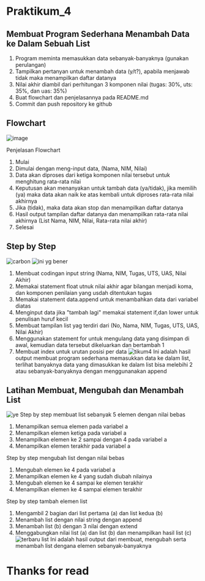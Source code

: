 # Praktikum_4
## Membuat Program Sederhana Menambah Data ke Dalam Sebuah List
1. Program meminta memasukkan data sebanyak-banyaknya (gunakan perulangan)
2. Tampilkan pertanyan untuk menambah data (y/t?), apabila menjawab tidak maka menampilkan daftar datanya
3. Nilai akhir diambil dari perhitungan 3 komponen nilai (tugas: 30%, uts: 35%, dan uas: 35%)
4. Buat flowchart dan penjelasannya pada README.md
5. Commit dan push repository ke github
## Flowchart
![image](https://user-images.githubusercontent.com/115929351/203556776-16b294b1-793c-4209-adc3-82e87471e7db.png)

Penjelasan Flowchart
1. Mulai
2. Dimulai dengan meng-input data, (Nama, NIM, Nilai)
3. Data akan diproses dari ketiga komponen nilai tersebut untuk menghitung rata-rata nilai
4. Keputusan akan menanyakan untuk tambah data (ya/tidak), jika memilih (ya) maka data akan naik ke atas kembali untuk diproses rata-rata nilai akhirnya
5. Jika (tidak), maka data akan stop dan menampilkan daftar datanya
6. Hasil output tampilan daftar datanya dan menampilkan rata-rata nilai akhirnya (List Nama, NIM, Nilai, Rata-rata nilai akhir)
7. Selesai
## Step by Step
![carbon](https://user-images.githubusercontent.com/115929351/203569306-3b0adf2a-76c6-4a04-84e4-4e1dbca7bc08.png)
![ini yg bener](https://user-images.githubusercontent.com/115929351/203557019-605520fd-0c07-46a3-9f44-2141482c2b4b.png)
1. Membuat codingan input string (Nama, NIM, Tugas, UTS, UAS, Nilai Akhir)
2. Memakai statement float utnuk nilai akhir agar bilangan menjadi koma, dan komponen penilaian yang usdah ditentukan tugas
3. Memakai statement data.append untuk menambahkan data dari variabel diatas
3. Menginput data jika "tambah lagi" memakai statement if,dan lower untuk penulisan huruf kecil
4. Membuat tampilan list yag terdiri dari (No, Nama, NIM, Tugas, UTS, UAS, Nilai Akhir)
5. Menggunakan statement for untuk mengulang data yang disimpan di awal, kemudian data tersebut dikeluarkan dan bertambah 1
6. Membuat index untuk urutan posisi per data
![tikum4](https://user-images.githubusercontent.com/115929351/203560213-42e2800b-9229-4a82-ae87-b67959a72fc3.png)
Ini adalah hasil output membuat program sederhana memasukkan data ke dalam list, terlihat banyaknya data yang dimasukkan ke dalam list bisa melebihi 2 atau sebanyak-banyaknya dengan menggunanakan append
## Latihan Membuat, Mengubah dan Menambah List
![ye](https://user-images.githubusercontent.com/115929351/203562424-c56c03b5-30a3-43e2-9107-b669747674e6.png)
Step by step membuat list sebanyak 5 elemen dengan nilai bebas
1. Menampilkan semua elemen pada variabel a
2. Menampilkan elemen ketiga pada variabel a
3. Menampilkan elemen ke 2 sampai dengan 4 pada variabel a
4. Menampilkan elemen terakhir pada variabel a

Step by step mengubah list dengan nilai bebas
1. Mengubah elemen ke 4 pada variabel a
2. Menampilkan elemen ke 4 yang sudah diubah nilainya
3. Mengubah elemen ke 4 sampai ke elemen terakhir
4. Menampilkan elemen ke 4 sampai elemen terakhir

Step by step tambah elemen list
1. Mengambil 2 bagian dari list pertama (a) dan list kedua (b)
2. Menambah list dengan nilai string dengan append
3. Menambah list (b) dengan 3 nilai dengan extend
4. Menggabungkan nilai list (a) dan list (b) dan menampilkan hasil list (c)
![terbaru list](https://user-images.githubusercontent.com/115929351/203563963-e390751d-5acc-4a82-9b12-fd1bd5d9a0f2.png)
Ini adalah hasil output dari membuat, mengubah serta menambah list dengana elemen sebanyak-banyaknya
# Thanks for read
